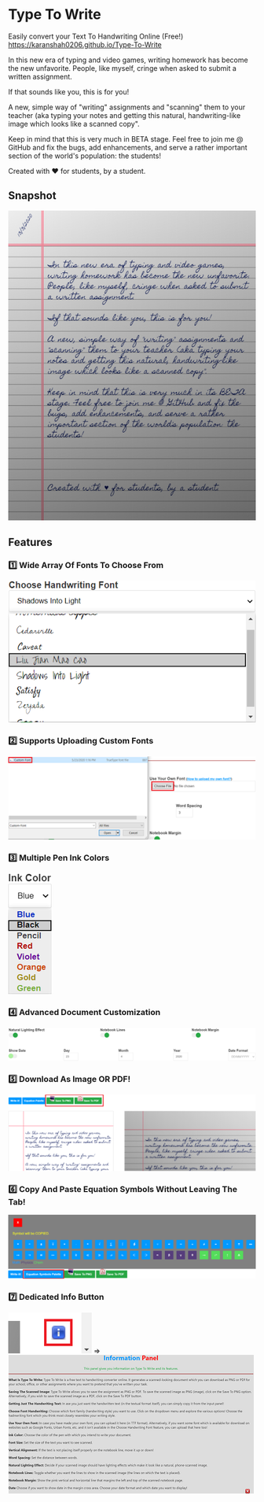 # Type To Write

Easily convert your Text To Handwriting Online (Free!)
https://karanshah0206.github.io/Type-To-Write

In this new era of typing and video games, writing homework has become the new unfavorite. People, like myself, cringe when asked to submit a written assignment.

If that sounds like you, this is for you!

A new, simple way of "writing" assignments and "scanning" them to your teacher (aka typing your notes and getting this natural, handwriting-like image which looks like a scanned copy".

Keep in mind that this is very much in BETA stage. Feel free to join me @ GitHub and fix the bugs, add enhancements, and serve a rather important section of the world's population: the students!

Created with ♥ for students, by a student.

## Snapshot
![Snapshot](img/snapshot.jpg)

## Features
### 1️⃣ Wide Array Of Fonts To Choose From
![Fonts](img/fonts.png)

### 2️⃣ Supports Uploading Custom Fonts
![Custom](img/custom.png)

### 3️⃣ Multiple Pen Ink Colors
![Ink](img/colors.png)

### 4️⃣ Advanced Document Customization
![Customization](img/features.png)

### 5️⃣ Download As Image OR PDF!
![Downloads](img/download.png)

### 6️⃣ Copy And Paste Equation Symbols Without Leaving The Tab!
![Equations](img/equation.png)

### 7️⃣ Dedicated Info Button
![Info-Button](img/info.png) => ![Info-Panel](img/info1.png)
